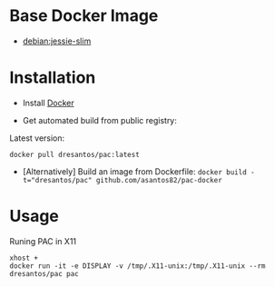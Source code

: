 # Base Docker Image

* [debian:jessie-slim](https://hub.docker.com/r/_/debian/)


# Installation

* Install [Docker](https://www.docker.com/)

* Get automated build from public registry:

Latest version:

`docker pull dresantos/pac:latest`

* [Alternatively] Build an image from Dockerfile: `docker build -t="dresantos/pac" github.com/asantos82/pac-docker`

# Usage


Runing PAC in X11

```
xhost +
docker run -it -e DISPLAY -v /tmp/.X11-unix:/tmp/.X11-unix --rm dresantos/pac pac
```
